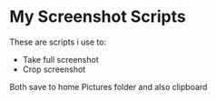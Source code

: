 # My Screenshot Scripts

These are scripts i use to:
* Take full screenshot
* Crop screenshot

Both save to home Pictures folder and also clipboard
